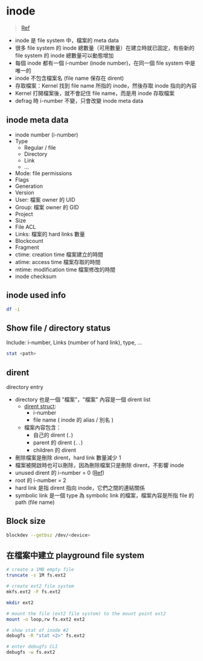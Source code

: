 # inode

> [Ref](https://zh.wikipedia.org/wiki/Inode)

- inode 是 file system 中，檔案的 meta data
- 很多 file system 的 inode 總數量（可用數量）在建立時就已固定，有些新的 file system 的 inode 總數量可以動態增加
- 每個 inode 都有一個 i-number (inode number)，在同一個 file system 中是唯一的
- inode 不包含檔案名 (file name 保存在 dirent)
- 存取檔案：Kernel 找到 file name 所指的 inode，然後存取 inode 指向的內容
- Kernel 打開檔案後，就不會記住 file name，而是用 inode 存取檔案
- defrag 時 i-number 不變，只會改變 inode meta data

## inode meta data

- inode number (i-number)
- Type
  - Regular / file
  - Directory
  - Link
  - ...
- Mode: file permissions
- Flags
- Generation
- Version
- User: 檔案 owner 的 UID
- Group: 檔案 owner 的 GID
- Project
- Size
- File ACL
- Links: 檔案的 hard links 數量
- Blockcount
- Fragment
- ctime: creation time 檔案建立的時間
- atime: access time 檔案存取的時間
- mtime: modification time 檔案修改的時間
- inode checksum

## inode used info

```bash
df -i
```

## Show file / directory status

Include: i-number, Links (number of hard link), type, ...

```bash
stat <path>
```

## dirent

directory entry

- directory 也是一個 "檔案"，"檔案" 內容是一個 dirent list
  - [dirent struct](https://www.kernel.org/doc/html/v5.12/filesystems/ext4/dynamic.html#linear-classic-directories):
    - i-number
    - file name ( inode 的 alias / 別名 )
  - 檔案內容包含：
    - 自己的 dirent (`.`)
    - parent 的 dirent (`..`)
    - children 的 dirent
- 刪除檔案是刪除 dirent，hard link 數量減少 1
- 檔案被開啟時也可以刪除，因為刪除檔案只是刪除 dirent，不影響 inode
- unused dirent 的 i-number = 0 ([Ref](https://www.kernel.org/doc/html/v5.12/filesystems/ext4/dynamic.html#linear-classic-directories))
- root 的 i-number = 2
- hard link 是指 dirent 指向 inode，它們之間的連結關係
- symbolic link 是一個 type 為 symbolic link 的檔案，檔案內容是所指 file 的 path (file name)

## Block size

```bash
blockdev --getbsz /dev/<device>
```

## 在檔案中建立 playground file system

```bash
# create a 1MB empty file
truncate -s 1M fs.ext2

# create ext2 file system
mkfs.ext2 -F fs.ext2

mkdir ext2

# mount the file (ext2 file system) to the mount point ext2
mount -o loop,rw fs.ext2 ext2

# show stat of inode #2
debugfs -R "stat <2>" fs.ext2

# enter debugfs CLI
debugfs -w fs.ext2
```
